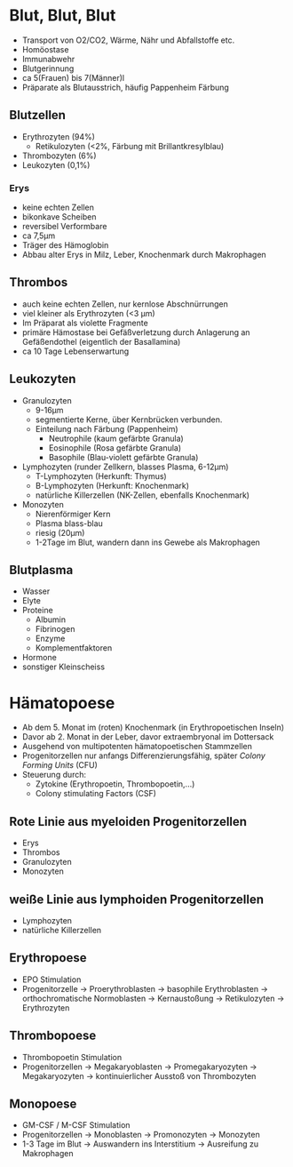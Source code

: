 # Blut, Blut, Blut
- Transport von O2/CO2, Wärme, Nähr und Abfallstoffe etc.
- Homöostase
- Immunabwehr
- Blutgerinnung
- ca 5(Frauen) bis 7(Männer)l
- Präparate als Blutausstrich, häufig Pappenheim Färbung

## Blutzellen
- Erythrozyten (94%)
	- Retikulozyten (<2%, Färbung mit Brillantkresylblau)
- Thrombozyten (6%)
- Leukozyten (0,1%)

### Erys
- keine echten Zellen
- bikonkave Scheiben
- reversibel Verformbare
- ca 7,5µm
- Träger des Hämoglobin
- Abbau alter Erys in Milz, Leber, Knochenmark durch Makrophagen

## Thrombos
- auch keine echten Zellen, nur kernlose Abschnürrungen
- viel kleiner als Erythrozyten (<3 µm)
- Im Präparat als violette Fragmente
- primäre Hämostase bei Gefäßverletzung durch Anlagerung an Gefäßendothel (eigentlich der Basallamina)
- ca 10 Tage Lebenserwartung

## Leukozyten
- Granulozyten
	- 9-16µm
	- segmentierte  Kerne, über Kernbrücken verbunden.
	- Einteilung nach Färbung (Pappenheim)
		- Neutrophile (kaum gefärbte Granula)
		- Eosinophile (Rosa gefärbte Granula)
		- Basophile (Blau-violett gefärbte Granula)
- Lymphozyten (runder Zellkern, blasses Plasma, 6-12µm)
	- T-Lymphozyten (Herkunft: Thymus)
	- B-Lymphozyten (Herkunft: Knochenmark)
	- natürliche Killerzellen (NK-Zellen, ebenfalls Knochenmark)
- Monozyten
	- Nierenförmiger Kern
	- Plasma blass-blau
	- riesig (20µm)
	- 1-2Tage im Blut, wandern dann ins Gewebe als Makrophagen
## Blutplasma
- Wasser
- Elyte
- Proteine
	- Albumin
	- Fibrinogen
	- Enzyme
	- Komplementfaktoren
- Hormone
- sonstiger Kleinscheiss

# Hämatopoese
- Ab dem 5. Monat im (roten) Knochenmark (in Erythropoetischen Inseln)
- Davor ab 2. Monat in der Leber, davor extraembryonal im Dottersack
- Ausgehend von multipotenten hämatopoetischen Stammzellen
- Progenitorzellen nur anfangs Differenzierungsfähig, später *Colony Forming Units* (CFU)
- Steuerung durch:
	- Zytokine (Erythropoetin, Thrombopoetin,...)
	- Colony stimulating Factors (CSF)

## Rote Linie aus myeloiden Progenitorzellen
- Erys
- Thrombos
- Granulozyten
- Monozyten

## weiße Linie aus lymphoiden Progenitorzellen
- Lymphozyten
- natürliche Killerzellen


## Erythropoese
- EPO Stimulation
- Progenitorzelle -> Proerythroblasten -> basophile Erythroblasten -> orthochromatische Normoblasten -> Kernaustoßung -> Retikulozyten -> Erythrozyten

## Thrombopoese
- Thrombopoetin Stimulation
- Progenitorzellen -> Megakaryoblasten -> Promegakaryozyten -> Megakaryozyten -> kontinuierlicher Ausstoß von Thrombozyten

## Monopoese
- GM-CSF / M-CSF Stimulation
- Progenitorzellen -> Monoblasten -> Promonozyten -> Monozyten
- 1-3 Tage im Blut -> Auswandern ins Interstitium -> Ausreifung zu Makrophagen